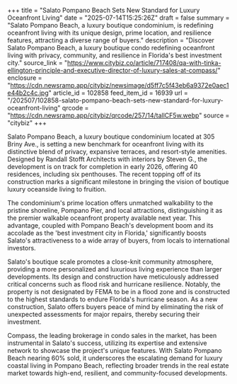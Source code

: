 +++
title = "Salato Pompano Beach Sets New Standard for Luxury Oceanfront Living"
date = "2025-07-14T15:25:26Z"
draft = false
summary = "Salato Pompano Beach, a luxury boutique condominium, is redefining oceanfront living with its unique design, prime location, and resilience features, attracting a diverse range of buyers."
description = "Discover Salato Pompano Beach, a luxury boutique condo redefining oceanfront living with privacy, community, and resilience in Florida's best investment city."
source_link = "https://www.citybiz.co/article/717408/qa-with-tinka-ellington-principle-and-executive-director-of-luxury-sales-at-compass/"
enclosure = "https://cdn.newsramp.app/citybiz/newsimage/d5ff7c5f43eb6a9372e0aec1e44b2c4c.jpg"
article_id = 102858
feed_item_id = 16939
url = "/202507/102858-salato-pompano-beach-sets-new-standard-for-luxury-oceanfront-living"
qrcode = "https://cdn.newsramp.app/citybiz/qrcode/257/14/tallCF5w.webp"
source = "citybiz"
+++

<p>Salato Pompano Beach, a luxury boutique condominium located at 305 Briny Ave., is setting a new benchmark for oceanfront living with its distinctive blend of privacy, expansive terraces, and resort-style amenities. Designed by Randall Stofft Architects with interiors by Steven G., the development is on track for completion in early 2026, offering 40 residences, including six penthouses. The recent topping off of its construction marks a significant milestone in bringing the vision of boutique luxury oceanside living to fruition.</p><p>The condominium's prime location offers unmatched walkability to the pristine shoreline, Pompano Pier, and local attractions, distinguishing it as the premier walkable oceanfront property available next year. This advantage, coupled with Pompano Beach's development boom and its accolade as the 'best investment city in Florida,' significantly boosts Salato's attractiveness to a wide array of buyers, from locals to international investors.</p><p>Salato's boutique scale promotes a close-knit community atmosphere, providing a more personalized and luxurious living experience than larger developments. Its design and construction have meticulously addressed critical concerns such as flood risk and hurricane resilience. Notably, the property is not designated by FEMA to be in a flood zone and is constructed to the highest standards to endure Florida's hurricane season. As a new construction, Salato offers buyers peace of mind by eliminating the risk of unexpected assessments for major repairs, thereby securing their investment.</p><p>Compass, the leading brokerage in condo sales in the market, has been instrumental in Salato's success, utilizing its expertise and extensive network to showcase the project's unique features. With Salato Pompano Beach nearing 60% sold, it underscores the escalating demand for luxury coastal living in Pompano Beach, reflecting broader trends in the real estate market towards high-end, resilient, and community-focused developments.</p>